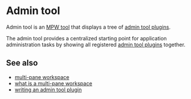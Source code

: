 # Admin tool

Admin tool is an [MPW tool](def://) that displays a tree of [admin tool plugins](def://).

The admin tool provides a centralized starting point for application administration tasks
by showing all registered [admin tool plugins](def://) together.

## See also

- [multi-pane workspace](def://)
- [what is a multi-pane workspace](guide://)
- [writing an admin tool plugin](guide://)